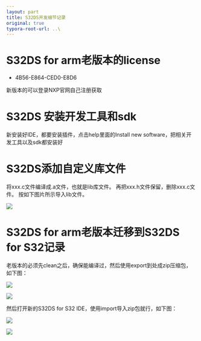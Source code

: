 ```yaml
---
layout: part
title: S32DS开发细节记录
original: true
typora-root-url: ..\
---
```


# S32DS for arm老版本的license

- 4B56-E864-CED0-E8D6

新版本的可以登录NXP官网自己注册获取

# S32DS 安装开发工具和sdk

新安装好IDE，都要安装插件，点击help里面的Install new software，把相关开发工具以及sdk都安装好

# S32DS添加自定义库文件
将xxx.c文件编译成.a文件，也就是lib库文件。
再把xxx.h文件保留，删除xxx.c文件。
按如下图片所示导入lib文件。

![](/images/s32ds/s32ds_lib_set.jpg)

# S32DS for arm老版本迁移到S32DS for S32记录
老版本的必须先clean之后，确保能编译过，然后使用export到处成zip压缩包，如下图：

![](/images/s32ds/export1.jpg)

![](/images/s32ds/export2.jpg)

然后打开新的S32DS for S32 IDE，使用import导入zip包就行，如下图：

![](/images/s32ds/import1.jpg)

![](/images/s32ds/import2.jpg)
